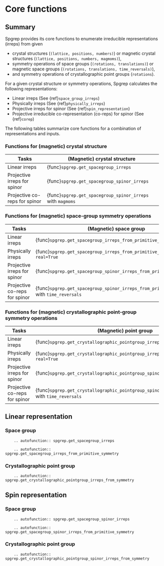 # Core functions

## Summary

Spgrep provides its core functions to enumerate irreducible representations (irreps) from given
- crystal structures (``(lattice, positions, numbers)``) or magnetic crystal structures (``(lattice, positions, numbers, magmoms)``),
- symmetry operations of space groups (``(rotations, translations)``) or magnetic space groups (``(rotations, translations, time_reversals)``),
- and symmetry operations of crystallographic point groups (``rotations``).

For a given crystal structure or symmetry operations, Spgrep calculates the following representations:
- Linear irreps (See {ref}`space_group_irreps`)
- Physically irreps (See {ref}`physically_irreps`)
- Projective irreps for spinor (See {ref}`spin_representation`)
- Projective irreducible co-representation (co-reps) for spinor (See {ref}`corep`)

The following tables summarize core functions for a combination of representations and inputs.

### Functions for (magnetic) crystal structure

| Tasks                         | (Magnetic) crystal structure                                |
|-------------------------------|------------------------------------------------------------ |
| Linear irreps                 | {func}`spgrep.get_spacegroup_irreps`                        |
| Projective irreps for spinor  | {func}`spgrep.get_spacegroup_spinor_irreps`                 |
| Projective co-reps for spinor | {func}`spgrep.get_spacegroup_spinor_irreps` with `magmoms`  |

### Functions for (magnetic) space-group symmetry operations

| Tasks                         | (Magnetic) space group                                                                    |
|-------------------------------|-------------------------------------------------------------------------------------------|
| Linear irreps                 | {func}`spgrep.get_spacegroup_irreps_from_primitive_symmetry`                              |
| Physically irreps             | {func}`spgrep.get_spacegroup_irreps_from_primitive_symmetry` with `real=True`             |
| Projective irreps for spinor  | {func}`spgrep.get_spacegroup_spinor_irreps_from_primitive_symmetry`                       |
| Projective co-reps for spinor | {func}`spgrep.get_spacegroup_spinor_irreps_from_primitive_symmetry` with `time_reversals` |

### Functions for (magnetic) crystallographic point-group symmetry operations

| Tasks                         | (Magnetic) point group                                                                           |
|-------------------------------|--------------------------------------------------------------------------------------------------|
| Linear irreps                 | {func}`spgrep.get_crystallographic_pointgroup_irreps_from_symmetry`                              |
| Physically irreps             | {func}`spgrep.get_crystallographic_pointgroup_irreps_from_symmetry` with `real=True`             |
| Projective irreps for spinor  | {func}`spgrep.get_crystallographic_pointgroup_spinor_irreps_from_symmetry`                       |
| Projective co-reps for spinor | {func}`spgrep.get_crystallographic_pointgroup_spinor_irreps_from_symmetry` with `time_reversals` |

## Linear representation

### Space group

```{eval-rst}
    .. autofunction:: spgrep.get_spacegroup_irreps
```

```{eval-rst}
    .. autofunction:: spgrep.get_spacegroup_irreps_from_primitive_symmetry
```

### Crystallographic point group

```{eval-rst}
    .. autofunction:: spgrep.get_crystallographic_pointgroup_irreps_from_symmetry
```

## Spin representation

### Space group

```{eval-rst}
    .. autofunction:: spgrep.get_spacegroup_spinor_irreps
```

```{eval-rst}
    .. autofunction:: spgrep.get_spacegroup_spinor_irreps_from_primitive_symmetry
```

### Crystallographic point group

```{eval-rst}
    .. autofunction:: spgrep.get_crystallographic_pointgroup_spinor_irreps_from_symmetry
```
